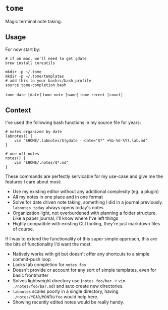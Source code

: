 # `tome`
Magic terminal note taking.

## Usage

For now start by:
```
# if on mac, we'll need to get gdate
brew install coreutils

mkdir -p ~/.tome
mkdir -p ~/.tome/templates
# add this to your bashrc/bash_profile
source tome-completion.bash
```

`tome date [date]`
`tome note [name]`
`tome recent [count]`

## Context
I've used the following bash functions in my source file for years:
```
# notes organized by date
labnotes() {
    vim "$HOME/.labnotes/$(gdate --date="$*" +%b-%d-%Y).lab.md"
}

# one off notes
notes() {
    vim "$HOME/.notes/$*.md"
}
```

These commands are perfectly servicable for my use-case and give me the features I care about most:
- Use my existing editor without any additional complexity (eg. a plugin)
- All my notes in one place and in one format
- Solve for date driven note taking, something I did in a journal previously. `labnotes today` always opens today's notes
- Organization light, not overburdened with planning a folder structure. Like a paper journal, I'll know where I've left things
- Highly compatible with existing CLI tooling, they're just markdown files of course.

If I was to extend the functionality of this super simple approach, this are the bits of functionality I'd want the most:
- Natively works with git but doesn't offer any shortcuts to a simple commit-push loop
- Lacks tab completion for `notes foo`
- Doesn't provide or account for any sort of simple templates, even for basic frontmatter
- Solves lightweight directory use (`notes foo/bar` -> `vim ./notes/foo/bar.md`) and auto create new directories.
- `labnotes` scales poorly in a single directory, having `./notes/YEAR/MONTH/foo` would help here.
- Showing recently edited notes would be really handy.
